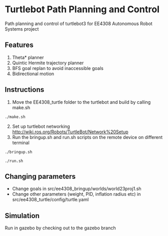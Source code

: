 # Turtlebot Path Planning and Control

Path planning and control of turtlebot3 for EE4308 Autonomous Robot Systems project

## Features
1. Theta\* planner
2. Quintic Hermite trajectory planner
3. BFS goal replan to avoid inaccessible goals
4. Bidirectional motion

## Instructions

1. Move the EE4308\_turtle folder to the turtlebot and build by calling make.sh
```
./make.sh
```
2. Set up turtlebot networking http://wiki.ros.org/Robots/TurtleBot/Network%20Setup
3. Run the bringup.sh and run.sh scripts on the remote device on different terminal
```
./bringup.sh
```
```
./run.sh
```

## Changing parameters

- Change goals in src/ee4308\_bringup/worlds/world23proj1.sh
- Change other parameters (weight, PID, inflation radius etc) in src/ee4308\_turtle/config/turtle.yaml

## Simulation

Run in gazebo by checking out to the gazebo branch

